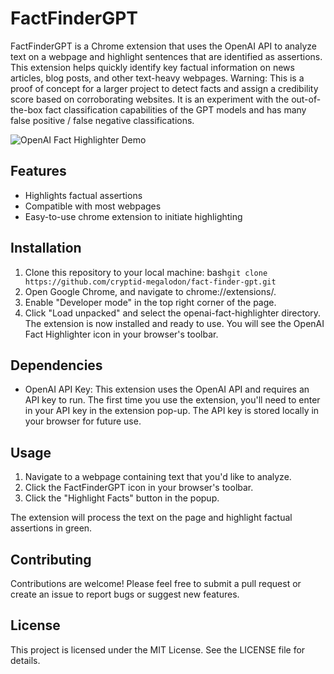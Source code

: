 # FactFinderGPT

FactFinderGPT is a Chrome extension that uses the OpenAI API to analyze text on a webpage and highlight sentences that are identified as assertions. This extension helps quickly identify key factual information on news articles, blog posts, and other text-heavy webpages.
Warning: This is a proof of concept for a larger project to detect facts and assign a credibility score based on corroborating websites. It is an experiment with the out-of-the-box fact classification capabilities of the GPT models and has many false positive / false negative classifications.

![OpenAI Fact Highlighter Demo](https://cryptid-megalodon.github.io/images/FactFinderGPT_Demo_Sreenshot.png)

## Features
* Highlights factual assertions
* Compatible with most webpages
* Easy-to-use chrome extension to initiate highlighting

## Installation
1) Clone this repository to your local machine:
bash```git clone https://github.com/cryptid-megalodon/fact-finder-gpt.git```
2) Open Google Chrome, and navigate to chrome://extensions/.
3) Enable "Developer mode" in the top right corner of the page.
4) Click "Load unpacked" and select the openai-fact-highlighter directory.
The extension is now installed and ready to use. You will see the OpenAI Fact Highlighter icon in your browser's toolbar.

## Dependencies
* OpenAI API Key: This extension uses the OpenAI API and requires an API key to run. The first time you use the extension, you'll need to enter in your API key in the extension pop-up. The API key is stored locally in your browser for future use.

## Usage
1) Navigate to a webpage containing text that you'd like to analyze.
2) Click the FactFinderGPT icon in your browser's toolbar.
3) Click the "Highlight Facts" button in the popup.

The extension will process the text on the page and highlight factual assertions in green.

## Contributing
Contributions are welcome! Please feel free to submit a pull request or create an issue to report bugs or suggest new features.

## License
This project is licensed under the MIT License. See the LICENSE file for details.
